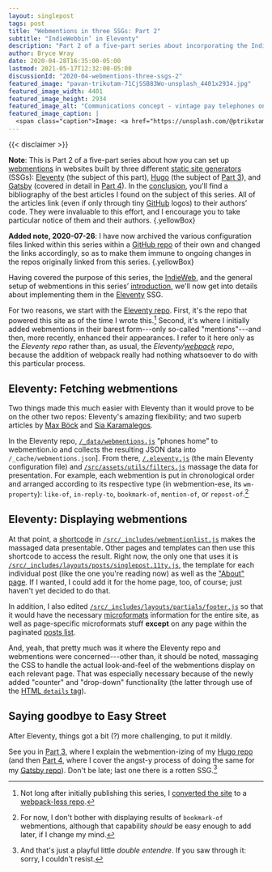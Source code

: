 ```yaml
---
layout: singlepost
tags: post
title: "Webmentions in three SSGs: Part 2"
subtitle: "IndieWebbin’ in Eleventy"
description: "Part 2 of a five-part series about incorporating the IndieWeb into three different static site generators (SSGs)—in this case, Eleventy."
author: Bryce Wray
date: 2020-04-28T16:35:00-05:00
lastmod: 2021-05-17T12:32:00-05:00
discussionId: "2020-04-webmentions-three-ssgs-2"
featured_image: "pavan-trikutam-71CjSSB83Wo-unsplash_4401x2934.jpg"
featured_image_width: 4401
featured_image_height: 2934
featured_image_alt: "Communications concept - vintage pay telephones on a wall"
featured_image_caption: |
  <span class="caption">Image: <a href="https://unsplash.com/@ptrikutam?utm_source=unsplash&amp;utm_medium=referral&amp;utm_content=creditCopyText">Pavan Trikutam</a>; <a href="https://unsplash.com/?utm_source=unsplash&amp;utm_medium=referral&amp;utm_content=creditCopyText">Unsplash</a></span>
---
```


{{< disclaimer >}}

**Note**: This is Part 2 of a five-part series about how you can set up [webmentions](https://indieweb.org/Webmention) in websites built by three different [static site generators](https://staticgen.com) (SSGs): [Eleventy](https://11ty.dev) (the subject of this part), [Hugo](https://gohugo.io) (the subject of [Part 3](/posts/2020/04/webmentions-three-ssgs-3)), and [Gatsby](https://gatsbyjs.org) (covered in detail in [Part 4](/posts/2020/04/webmentions-three-ssgs-4)). In the [conclusion](/posts/2020/04/webmentions-three-ssgs-5), you'll find a bibliography of the best articles I found on the subject of this series. All of the articles link (even if only through tiny [GitHub](https://github.com) logos) to their authors’ code. They were invaluable to this effort, and I encourage you to take particular notice of them and their authors.
{.yellowBox}

**Added note, 2020-07-26**: I have now archived the various configuration files linked within this series within a [GitHub repo](https://github.com/brycewray/files-webmentions) of their own and changed the links accordingly, so as to make them immune to ongoing changes in the repos originally linked from this series.
{.yellowBox}

Having covered the purpose of this series, the [IndieWeb](https://indieweb.org), and the general setup of webmentions in this series’ [introduction](/posts/2020/04/webmentions-three-ssgs-1), we'll now get into details about implementing them in the [Eleventy](https://11ty.dev) SSG.

For two reasons, we start with the [Eleventy repo](https://github.com/brycewray/eleventy_bundler). First, it's the repo that powered this site as of the time I wrote this.[^toSolo] Second, it's where I initially added webmentions in their barest form---only so-called "mentions"---and then, more recently, enhanced their appearances. I refer to it here only as the *Eleventy repo* rather than, as usual, the *Eleventy/[webpack](https://webpack.js.org) repo*, because the addition of webpack really had nothing whatsoever to do with this particular process.

[^toSolo]: Not long after initially publishing this series, I [converted the site](/posts/2020/going-solo-eleventy) to a [webpack-less repo](https://github.com/brycewray/eleventy_solo).

## Eleventy: Fetching webmentions

Two things made this much easier with Eleventy than it would prove to be on the other two repos: Eleventy's amazing flexibility; and two superb articles by [Max Böck](https://mxb.dev/blog/using-webmentions-on-static-sites/) and [Sia Karamalegos](https://sia.codes/posts/webmentions-eleventy-in-depth/).

In the Eleventy repo, [`/_data/webmentions.js`](https://github.com/brycewray/files-webmentions/blob/master/eleventy_bundler/_data/webmentions.js) "phones home" to webmention.io and collects the resulting JSON data into `/_cache/webmentions.json`]. From there, [`/.eleventy.js`](https://github.com/brycewray/files-webmentions/blob/master/eleventy_bundler/.eleventy.js) (the main Eleventy configuration file) and [`/src/assets/utils/filters.js`](https://github.com/brycewray/files-webmentions/blob/master/eleventy_bundler/src/assets/utils/filters.js) massage the data for presentation. For example, each webmention is put in chronological order and arranged according to its respective type (in webmention-ese, its `wm-property`): `like-of`, `in-reply-to`, `bookmark-of`, `mention-of`, or `repost-of`.[^NoBookmarks]

[^NoBookmarks]: For now, I don't bother with displaying results of `bookmark-of` webmentions, although that capability *should* be easy enough to add later, if I change my mind.

## Eleventy: Displaying webmentions

At that point, a [shortcode](https://11ty.dev/docs/shortcodes) in [`/src/_includes/webmentionlist.js`](https://github.com/brycewray/files-webmentions/blob/master/eleventy_bundler/src/_includes/webmentionlist.js) makes the massaged data presentable. Other pages and templates can then use this shortcode to access the result. Right now, the only one that uses it is [`/src/_includes/layouts/posts/singlepost.11ty.js`](https://github.com/brycewray/files-webmentions/blob/master/eleventy_bundler/src/_includes/layouts/posts/singlepost.11ty.js), the template for each individual post (like the one you're reading now) as well as the ["About" page](/about). If I wanted, I could add it for the home page, too, of course; just haven't yet decided to do that.

In addition, I also edited [`/src/_includes/layouts/partials/footer.js`](https://github.com/brycewray/files-webmentions/blob/master/eleventy_bundler/src/_includes/layouts/partials/footer.js) so that it would have the necessary [microformats](https://indieweb.org/microformats) information for the entire site, as well as page-specific microformats stuff **except** on any page within the paginated [posts list](/posts).

And, yeah, that pretty much was it where the Eleventy repo and webmentions were concerned---other than, it should be noted, massaging the CSS to handle the actual look-and-feel of the webmentions display on each relevant page. That was especially necessary because of the newly added "counter" and "drop-down" functionality (the latter through use of the [HTML `details` tag](https://www.w3schools.com/tags/tag_details.asp)).

## Saying goodbye to Easy Street

After Eleventy, things got a bit (?) more challenging, to put it mildly.

See you in [Part 3](/posts/2020/04/webmentions-three-ssgs-3), where I explain the webmention-izing of my [Hugo repo](https://github.com/brycewray/hugo_site_css-grid) (and then [Part 4](/posts/2020/04/webmentions-three-ssgs-4), where I cover the angst-y process of doing the same for my [Gatsby repo](https://github.com/brycewray/gatsby_site_css-grid)). Don't be late; last one there is a rotten SSG.[^DoubleEntendre]

[^DoubleEntendre]: And that's just a playful little *double entendre*. If you saw through it: sorry, I couldn't resist.